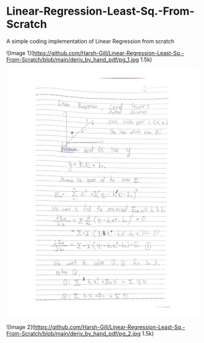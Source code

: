 # Linear-Regression-Least-Sq.-From-Scratch
A simple coding implementation of Linear Regression from scratch

![Image 1](https://github.com/Harsh-Gill/Linear-Regression-Least-Sq.-From-Scratch/blob/main/deriv_by_hand_pdf/pg_1.jpg 1.5k)

<img width="895" alt="螢幕截圖 2021-07-01 上午10 26 20" src="https://github.com/Harsh-Gill/Linear-Regression-Least-Sq.-From-Scratch/blob/main/deriv_by_hand_pdf/pg_1.jpg">


![Image 2](https://github.com/Harsh-Gill/Linear-Regression-Least-Sq.-From-Scratch/blob/main/deriv_by_hand_pdf/pg_2.jpg 1.5k)

